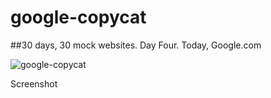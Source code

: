 # google-copycat

##30 days, 30 mock websites. Day Four.
Today, Google.com 



![google-copycat](https://cloud.githubusercontent.com/assets/6165320/16568243/ad9ca73a-41dc-11e6-88a0-0d238022cc17.png)


Screenshot

